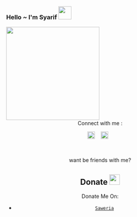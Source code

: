 ### Hello ~ I'm Syarif <img src="https://github.com/TheDudeThatCode/TheDudeThatCode/blob/master/Assets/Hi.gif" width="35px">
<img src="https://i.ibb.co/mXb8RdT/9b44268d-aea0-4cea-bef5-c4ff5dad59f2.jpg" width=250 height="250" align="center">
<center>
Connect with me :

<a href="https://instagram.com/dyat_xd"><img src="https://image.flaticon.com/icons/svg/174/174855.svg" alt="alt text" width="20" height="20"></a>      &nbsp;&nbsp;   <a href="https://instagram.com/dyat_xd"><img src="https://image.flaticon.com/icons/svg/174/174855.svg" alt="alt text" width="20" height="20"></a>
 &nbsp;&nbsp; 




&nbsp;&nbsp;     &nbsp;&nbsp;    &nbsp;&nbsp;   &nbsp;&nbsp;   &nbsp;&nbsp;   


want be friends with me?


## Donate <img src="https://github.com/TheDudeThatCode/TheDudeThatCode/blob/master/Assets/coin.gif" width="28" height="28">
Donate Me On:

* [`Saweria`](https://saweria.co/Liyabot)

